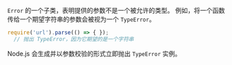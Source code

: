 
`Error` 的一个子类，表明提供的参数不是一个被允许的类型。
例如，将一个函数传给一个期望字符串的参数会被视为一个 `TypeError`。

```js
require('url').parse(() => { });
  // 抛出 TypeError，因为它期望的是一个字符串
```

Node.js 会生成并以参数校验的形式立即抛出 `TypeError` 实例。

